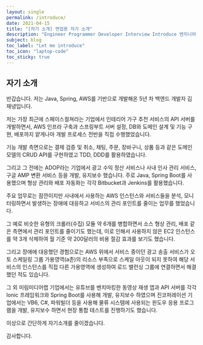 ```yaml
---
layout: single
permalink: /introduce/
date: 2021-04-15
title: "[자기 소개] 면접용 자기 소개"
description: "Engineer Programmer Developer Interview Introduce 엔지니어 프로그래머 개발자 자기 소개 면접"
subject: blog
toc_label: "Let me introduce"
toc_icon: "laptop-code"
toc_sticky: true
---
```


## 자기 소개
반갑습니다. 저는 Java, Spring, AWS를 기반으로 개발해온 5년 차 백엔드 개발자 김재녕입니다.

저는 가장 최근에 스페이스컬쳐라는 기업에서 인테리어 가구 추천 서비스의 API 서버를 개발하면서,
AWS 인프라 구축과 스프링부트 서버 설정, DB와 도메인 설계 및 기능 구현, 배포까지 얕게나마 개발 프로세스 전반을 직접 수행했었습니다.

기능 개발 측면으로는 결제 검증 및 취소, 채팅, 주문, 장바구니, 상품 등과 같은 도메인 모델의 CRUD API를 구현하였고 TDD, DDD를 활용하였습니다.

그리고 그 전에는 ADOP라는 기업에서 광고 수익 정산 서비스나 사내 인사 관리 서비스, 구글 AMP 변환 서비스 등을 개발, 유지보수 했습니다.
주로 Java, Spring Boot를 사용했으며 형상 관리와 배포 자동화는 각각 Bitbucket과 Jenkins를 활용했습니다.

주요 업무로는 잠깐이지만 사내에서 사용하는 AWS 인스턴스와 서비스들을 분석, 모니터링하면서
발생하는 장애에 대응하고 서비스의 관리 포인트를 줄이는 업무를 했었습니다.

그 예로 비슷한 유형의 크롤러(수집) 모듈 약 6개를 병합하면서 소스 형상 관리, 배포 같은 측면에서 관리 포인트를 줄이기도 했는데,
이로 인해서 사용하지 않은 EC2 인스턴스를 약 3개 삭제하여 월 기준 약 200달러의 비용 절감 효과를 보기도 했습니다.

그리고 장애에 대응했던 경험으로는 AWS 위에서 서비스 중이던 광고 송출 서비스가 오토 스케일링 그룹 가용영역(a존)의 리소스 부족으로
스케일 아웃이 되지 못하여 해당 서비스의 인스턴스를 직접 다른 가용영역에 생성하여 로드 밸런싱 그룹에 연결하면서 해결했던 적도 있습니다.

그 외 미림미디어랩 기업에서는 유튜브를 벤치마킹한 동영상 재생 앱과 API 서버를 각각 Ionic 프레임워크와 Spring Boot를 사용해 개발, 유지보수 하였으며 
진코퍼레이션 기업에서는 VB6, C#, 파워빌더 등을 사용해 물류 시스템에 사용되는 윈도우 응용 프로그램을 개발, 유지보수 하면서 현장 통합 테스트를 진행하기도 했습니다.

이상으로 간단하게 자기소개를 줄이겠습니다.

감사합니다.
